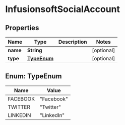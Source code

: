
# InfusionsoftSocialAccount

## Properties
Name | Type | Description | Notes
------------ | ------------- | ------------- | -------------
**name** | **String** |  |  [optional]
**type** | [**TypeEnum**](#TypeEnum) |  |  [optional]


<a name="TypeEnum"></a>
## Enum: TypeEnum
Name | Value
---- | -----
FACEBOOK | &quot;Facebook&quot;
TWITTER | &quot;Twitter&quot;
LINKEDIN | &quot;LinkedIn&quot;



